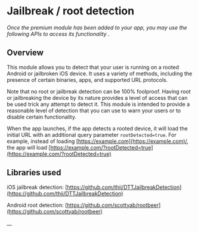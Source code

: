 # Jailbreak / root detection

_Once the premium module has been added to your app, you may use the following APIs to access its functionality._

## Overview

This module allows you to detect that your user is running on a rooted Android or jailbroken iOS device. It uses a variety of methods, including the presence of certain binaries, apps, and supported URL protocols.

Note that no root or jailbreak detection can be 100% foolproof. Having root or jailbreaking the device by its nature provides a level of access that can be used trick any attempt to detect it. This module is intended to provide a reasonable level of detection that you can use to warn your users or to disable certain functionality.

When the app launches, if the app detects a rooted device, it will load the initial URL with an additional query parameter `rootDetected=true`. For example, instead of loading [https://example.com](https://example.com)/, the app will load [https://example.com/?rootDetected=true](https://example.com/?rootDetected=true)

## Libraries used

iOS jailbreak detection: [https://github.com/thii/DTTJailbreakDetection](https://github.com/thii/DTTJailbreakDetection)

Android root detection: [https://github.com/scottyab/rootbeer](https://github.com/scottyab/rootbeer)

\_\_

